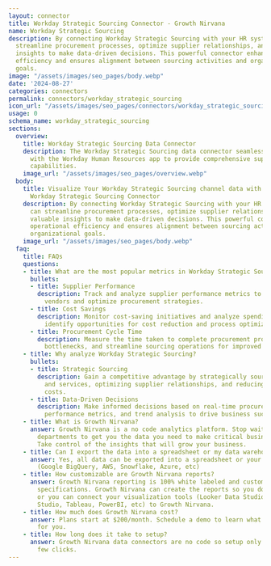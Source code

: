 ```yaml
---
layout: connector
title: Workday Strategic Sourcing Connector - Growth Nirvana
name: Workday Strategic Sourcing
description: By connecting Workday Strategic Sourcing with your HR system, you can
  streamline procurement processes, optimize supplier relationships, and gain valuable
  insights to make data-driven decisions. This powerful connector enhances operational
  efficiency and ensures alignment between sourcing activities and organizational
  goals.
image: "/assets/images/seo_pages/body.webp"
date: '2024-08-27'
categories: connectors
permalink: connectors/workday_strategic_sourcing
icon_url: "/assets/images/seo_pages/connectors/workday_strategic_sourcing"
usage: 0
schema_name: workday_strategic_sourcing
sections:
  overview:
    title: Workday Strategic Sourcing Data Connector
    description: The Workday Strategic Sourcing data connector seamlessly integrates
      with the Workday Human Resources app to provide comprehensive supply chain management
      capabilities.
    image_url: "/assets/images/seo_pages/overview.webp"
  body:
    title: Visualize Your Workday Strategic Sourcing channel data with Growth Nirvana's
      Workday Strategic Sourcing Connector
    description: By connecting Workday Strategic Sourcing with your HR system, you
      can streamline procurement processes, optimize supplier relationships, and gain
      valuable insights to make data-driven decisions. This powerful connector enhances
      operational efficiency and ensures alignment between sourcing activities and
      organizational goals.
    image_url: "/assets/images/seo_pages/body.webp"
  faq:
    title: FAQs
    questions:
    - title: What are the most popular metrics in Workday Strategic Sourcing to analyze?
      bullets:
      - title: Supplier Performance
        description: Track and analyze supplier performance metrics to identify top-performing
          vendors and optimize procurement strategies.
      - title: Cost Savings
        description: Monitor cost-saving initiatives and analyze spending trends to
          identify opportunities for cost reduction and process optimization.
      - title: Procurement Cycle Time
        description: Measure the time taken to complete procurement processes, identify
          bottlenecks, and streamline sourcing operations for improved efficiency.
    - title: Why analyze Workday Strategic Sourcing?
      bullets:
      - title: Strategic Sourcing
        description: Gain a competitive advantage by strategically sourcing products
          and services, optimizing supplier relationships, and reducing procurement
          costs.
      - title: Data-Driven Decisions
        description: Make informed decisions based on real-time procurement data,
          performance metrics, and trend analysis to drive business success.
    - title: What is Growth Nirvana?
      answer: Growth Nirvana is a no code analytics platform. Stop waiting for other
        departments to get you the data you need to make critical business decisions.
        Take control of the insights that will grow your business.
    - title: Can I export the data into a spreadsheet or my data warehouse?
      answer: Yes, all data can be exported into a spreadsheet or your data warehouse
        (Google BigQuery, AWS, Snowflake, Azure, etc)
    - title: How customizable are Growth Nirvana reports?
      answer: Growth Nirvana reporting is 100% white labeled and customized to your
        specifications. Growth Nirvana can create the reports so you don’t have to
        or you can connect your visualization tools (Looker Data Studio/Google Data
        Studio, Tableau, PowerBI, etc) to Growth Nirvana.
    - title: How much does Growth Nirvana cost?
      answer: Plans start at $200/month. Schedule a demo to learn what plan is best
        for you.
    - title: How long does it take to setup?
      answer: Growth Nirvana data connectors are no code so setup only requires a
        few clicks.
---
```

